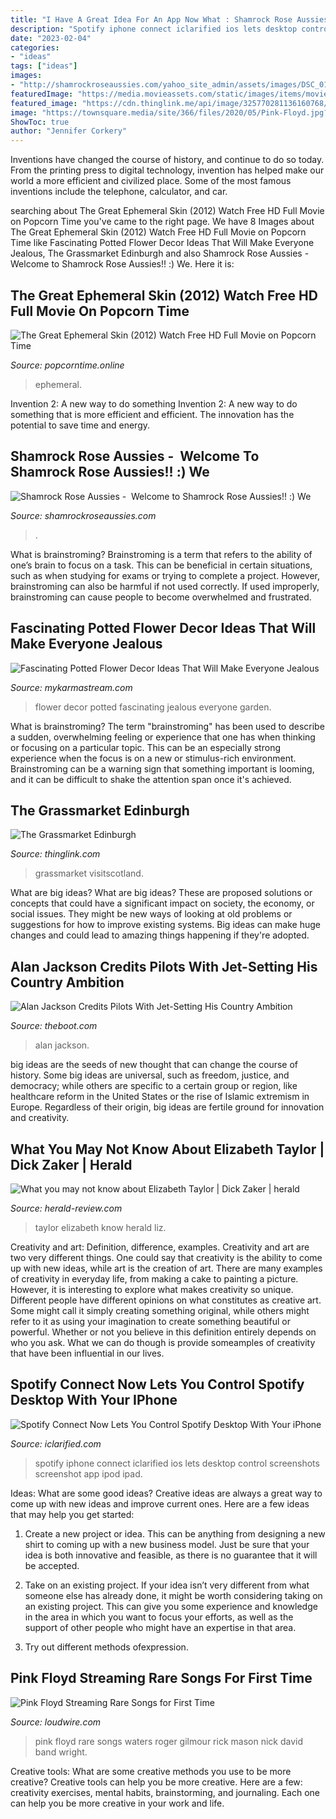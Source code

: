 ```yaml
---
title: "I Have A Great Idea For An App Now What : Shamrock Rose Aussies"
description: "Spotify iphone connect iclarified ios lets desktop control screenshots screenshot app ipod ipad"
date: "2023-02-04"
categories:
- "ideas"
tags: ["ideas"]
images:
- "http://shamrockroseaussies.com/yahoo_site_admin/assets/images/DSC_0164.167210444_std.JPG"
featuredImage: "https://media.movieassets.com/static/images/items/movies/backdrops/1280/80/the-great-ephemeral-skin-d3aabe921dbc18c89f6781ba74a4c308.jpg"
featured_image: "https://cdn.thinglink.me/api/image/325770281136160768/1024/10/scaletowidth/0/0/1/1/false/true?wait=true"
image: "https://townsquare.media/site/366/files/2020/05/Pink-Floyd.jpg?w=1200&amp;h=0&amp;zc=1&amp;s=0&amp;a=t&amp;q=89"
ShowToc: true
author: "Jennifer Corkery"
---
```



Inventions have changed the course of history, and continue to do so today. From the printing press to digital technology, invention has helped make our world a more efficient and civilized place. Some of the most famous inventions include the telephone, calculator, and car.

	

		
searching about The Great Ephemeral Skin (2012) Watch Free HD Full Movie on Popcorn Time you've came to the right page. We have 8 Images about The Great Ephemeral Skin (2012) Watch Free HD Full Movie on Popcorn Time like Fascinating Potted Flower Decor Ideas That Will Make Everyone Jealous, The Grassmarket Edinburgh and also Shamrock Rose Aussies - ﻿﻿﻿ Welcome to Shamrock Rose Aussies!! :) We. Here it is:
		
    
## The Great Ephemeral Skin (2012) Watch Free HD Full Movie On Popcorn Time

<img loading=lazy src="https://media.movieassets.com/static/images/items/movies/backdrops/1280/80/the-great-ephemeral-skin-d3aabe921dbc18c89f6781ba74a4c308.jpg" onerror="this.onerror=null;this.src='https://tse1.mm.bing.net/th?id=OIP.nosj6eAhzrcM0Ls-lAcMwQHaEK&amp;pid=15.1';" alt="The Great Ephemeral Skin (2012) Watch Free HD Full Movie on Popcorn Time">

_Source: popcorntime.online_

>ephemeral. 

	

Invention 2: A new way to do something
Invention 2: A new way to do something that is more efficient and efficient. The innovation has the potential to save time and energy.

    
## Shamrock Rose Aussies - ﻿﻿﻿ Welcome To Shamrock Rose Aussies!! :) We

<img loading=lazy src="http://shamrockroseaussies.com/yahoo_site_admin/assets/images/DSC_0164.167210444_std.JPG" onerror="this.onerror=null;this.src='https://tse4.mm.bing.net/th?id=OIP.Vh8ftt7QJI6KYVOq9ehRywHaE-&amp;pid=15.1';" alt="Shamrock Rose Aussies - ﻿﻿﻿ Welcome to Shamrock Rose Aussies!! :) We">

_Source: shamrockroseaussies.com_

>. 

	

What is brainstroming?
Brainstroming is a term that refers to the ability of one’s brain to focus on a task. This can be beneficial in certain situations, such as when studying for exams or trying to complete a project. However, brainstroming can also be harmful if not used correctly. If used improperly, brainstroming can cause people to become overwhelmed and frustrated.

    
## Fascinating Potted Flower Decor Ideas That Will Make Everyone Jealous

<img loading=lazy src="http://mykarmastream.com/wp-content/uploads/2017/05/flower-decor-10.jpg" onerror="this.onerror=null;this.src='https://tse4.mm.bing.net/th?id=OIP.peamC8EZRPX7dj29FyugOQHaLD&amp;pid=15.1';" alt="Fascinating Potted Flower Decor Ideas That Will Make Everyone Jealous">

_Source: mykarmastream.com_

>flower decor potted fascinating jealous everyone garden. 

	

What is brainstroming?
The term "brainstroming" has been used to describe a sudden, overwhelming feeling or experience that one has when thinking or focusing on a particular topic. This can be an especially strong experience when the focus is on a new or stimulus-rich environment. Brainstroming can be a warning sign that something important is looming, and it can be difficult to shake the attention span once it's achieved.

    
## The Grassmarket Edinburgh

<img loading=lazy src="https://cdn.thinglink.me/api/image/325770281136160768/1024/10/scaletowidth/0/0/1/1/false/true?wait=true" onerror="this.onerror=null;this.src='https://tse2.mm.bing.net/th?id=OIP.Pb__bFweNvPpVhkmNwmyDgHaE7&amp;pid=15.1';" alt="The Grassmarket Edinburgh">

_Source: thinglink.com_

>grassmarket visitscotland. 

	

What are big ideas?
What are big ideas? These are proposed solutions or concepts that could have a significant impact on society, the economy, or social issues. They might be new ways of looking at old problems or suggestions for how to improve existing systems. Big ideas can make huge changes and could lead to amazing things happening if they're adopted.

    
## Alan Jackson Credits Pilots With Jet-Setting His Country Ambition

<img loading=lazy src="https://townsquare.media/site/623/files/2012/04/alan-jackson-200-042612.jpg?w=600&amp;h=0&amp;zc=1&amp;s=0&amp;a=t&amp;q=89" onerror="this.onerror=null;this.src='https://tse3.mm.bing.net/th?id=OIP.mP1TKxaSWS893WVCOK6XEgHaIV&amp;pid=15.1';" alt="Alan Jackson Credits Pilots With Jet-Setting His Country Ambition">

_Source: theboot.com_

>alan jackson. 

	

big ideas are the seeds of new thought that can change the course of history. Some big ideas are universal, such as freedom, justice, and democracy; while others are specific to a certain group or region, like healthcare reform in the United States or the rise of Islamic extremism in Europe. Regardless of their origin, big ideas are fertile ground for innovation and creativity.

    
## What You May Not Know About Elizabeth Taylor | Dick Zaker | Herald

<img loading=lazy src="https://bloximages.chicago2.vip.townnews.com/herald-review.com/content/tncms/assets/v3/editorial/9/32/932023bd-907a-5a62-84fc-7983ac57dbb0/5837c51835f15.image.jpg?resize=500%2C716" onerror="this.onerror=null;this.src='https://tse1.mm.bing.net/th?id=OIP.M4JuWO9KMN_VaHX3e085QQHaKm&amp;pid=15.1';" alt="What you may not know about Elizabeth Taylor | Dick Zaker | herald">

_Source: herald-review.com_

>taylor elizabeth know herald liz. 

	

Creativity and art: Definition, difference, examples.
Creativity and art are two very different things. One could say that creativity is the ability to come up with new ideas, while art is the creation of art. There are many examples of creativity in everyday life, from making a cake to painting a picture. However, it is interesting to explore what makes creativity so unique.
Different people have different opinions on what constitutes as creative art. Some might call it simply creating something original, while others might refer to it as using your imagination to create something beautiful or powerful. Whether or not you believe in this definition entirely depends on who you ask. What we can do though is provide someamples of creativity that have been influential in our lives.

    
## Spotify Connect Now Lets You Control Spotify Desktop With Your IPhone

<img loading=lazy src="http://www.iclarified.com/images/news/45217/206339/206339.jpg" onerror="this.onerror=null;this.src='https://tse1.mm.bing.net/th?id=OIP.VdtbcCdetRBGxiYP3HrB8gHaNJ&amp;pid=15.1';" alt="Spotify Connect Now Lets You Control Spotify Desktop With Your iPhone">

_Source: iclarified.com_

>spotify iphone connect iclarified ios lets desktop control screenshots screenshot app ipod ipad. 

	

Ideas: What are some good ideas?
Creative ideas are always a great way to come up with new ideas and improve current ones. Here are a few ideas that may help you get started:
1. Create a new project or idea. This can be anything from designing a new shirt to coming up with a new business model. Just be sure that your idea is both innovative and feasible, as there is no guarantee that it will be accepted.

2. Take on an existing project. If your idea isn’t very different from what someone else has already done, it might be worth considering taking on an existing project. This can give you some experience and knowledge in the area in which you want to focus your efforts, as well as the support of other people who might have an expertise in that area.

3. Try out different methods ofexpression.

    
## Pink Floyd Streaming Rare Songs For First Time

<img loading=lazy src="https://townsquare.media/site/366/files/2020/05/Pink-Floyd.jpg?w=1200&amp;h=0&amp;zc=1&amp;s=0&amp;a=t&amp;q=89" onerror="this.onerror=null;this.src='https://tse2.mm.bing.net/th?id=OIP.jlSc6q0B47KR4jOfb36TOAHaE8&amp;pid=15.1';" alt="Pink Floyd Streaming Rare Songs for First Time">

_Source: loudwire.com_

>pink floyd rare songs waters roger gilmour rick mason nick david band wright. 

	

Creative tools: What are some creative methods you use to be more creative?
Creative tools can help you be more creative. Here are a few: creativity exercises, mental habits, brainstorming, and journaling. Each one can help you be more creative in your work and life.

